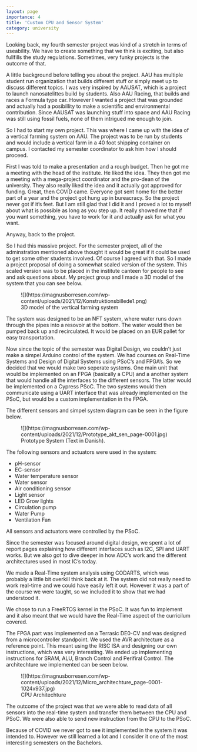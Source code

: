 ```yaml
---
layout: page
importance: 4
title: 'Custom CPU and Sensor System'
category: university
---
```


Looking back, my fourth semester project was kind of a stretch in terms of useability. We have to create something that we think is exciting, but also fullfills the study regulations. Sometimes, very funky projects is the outcome of that.

A little background before telling you about the project. AAU has multiple student run organization that builds different stuff or simply meet up to discuss different topics. I was very inspired by AAUSAT, which is a project to launch nanosatelittes build by students. Also AAU Racing, that builds and races a Formula type car. However I wanted a project that was grounded and actually had a posibillity to make a scientific and environmental contribution. Since AAUSAT was launching stuff into space and AAU Racing was still using fossil fuels, none of them intrigued me enough to join.

So I had to start my own project. This was where I came up with the idea of a vertical farming system on AAU. The project was to be run by students and would include a vertical farm in a 40 foot shipping container on campus. I contacted my semester coordinator to ask him how I should proceed.

First I was told to make a presentation and a rough budget. Then he got me a meeting with the head of the institute. He liked the idea. They then got me a meeting with a mega-project coordinator and the pro-dean of the university. They also really liked the idea and it actually got approved for funding. Great, then COVID came. Everyone got sent home for the better part of a year and the project got hung up in bureacracy. So the project never got if it’s feet. But I am still glad that I did it and I proved a lot to myself about what is possible as long as you step up. It really showed me that if you want something, you have to work for it and actually ask for what you want.

Anyway, back to the project.

So I had this massive project. For the semester project, all of the adminstration mentioned above thought it would be great if it could be used to get some other students involved. Of course I agreed with that. So I made a project proposal of doing a somewhat scaled version of the system. This scaled version was to be placed in the institute canteen for people to see and ask questions about. My project group and I made a 3D model of the system that you can see below.

<div class="wp-block-image"><figure class="aligncenter size-full is-resized">![](https://magnusborresen.com/wp-content/uploads/2021/12/Konstruktionsbillede1.png)<figcaption>3D model of the vertical farming system</figcaption></figure></div>The system was designed to be an NFT system, where water runs down through the pipes into a resovoir at the bottom. The water would then be pumped back up and recirculated. It would be placed on an EUR pallet for easy transportation.

Now since the topic of the semester was Digital Design, we couldn’t just make a simpel Arduino control of the system. We had courses on Real-Time Systems and Design of Digital Systems using PSoC’s and FPGA’s. So we decided that we would make two seperate systems. One main unit that would be implemented on an FPGA (basically a CPU) and a another system that would handle all the interfaces to the different sensors. The latter would be implemented on a Cypress PSoC. The two systems would then communicate using a UART interface that was already implemented on the PSoC, but would be a custom implementation in the FPGA.

The different sensors and simpel system diagram can be seen in the figure below.

<div class="wp-block-image"><figure class="aligncenter size-full">![](https://magnusborresen.com/wp-content/uploads/2021/12/Prototype_akt_sen_page-0001.jpg)<figcaption>Prototype System (Text in Danish).</figcaption></figure></div>The following sensors and actuators were used in the system:

- pH-sensor
- EC-sensor
- Water temperature sensor
- Water sensor
- Air conditioning sensor
- Light sensor
- LED Grow lights
- Circulation pump
- Water Pump
- Ventilation Fan

All sensors and actuators were controlled by the PSoC.

Since the semester was focused around digital design, we spent a lot of report pages explaining how different interfaces such as I2C, SPI and UART works. But we also got to dive deeper in how ADC’s work and the different architectures used in most IC’s today.

We made a Real-Time system analysis using CODARTS, which was probably a little bit overkill think back at it. The system did not really need to work real-time and we could have easily left it out. However it was a part of the course we were taught, so we included it to show that we had understood it.

We chose to run a FreeRTOS kernel in the PSoC. It was fun to implement and it also meant that we would have the Real-Time aspect of the curricilum covered.

The FPGA part was implemented on a Terrasic DE0-CV and was designed from a microcontroller standpoint. We used the AVR architecture as a reference point. This meant using the RISC ISA and designing our own instructions, which was very interesting. We ended up implementing instructions for SRAM, ALU, Branch Control and Perifiral Control. The architechture we implemented can be seen below.

<div class="wp-block-image"><figure class="aligncenter size-large is-resized">![](https://magnusborresen.com/wp-content/uploads/2021/12/Micro_architechture_page-0001-1024x937.jpg)<figcaption>CPU Architechture</figcaption></figure></div>The outcome of the project was that we were able to read data of all sensors into the real-time system and transfer them between the CPU and PSoC. We were also able to send new instruction from the CPU to the PSoC.

Because of COVID we never got to see it implemented in the system it was intended to. However we still learned a lot and I consider it one of the most interesting semesters on the Bachelors.